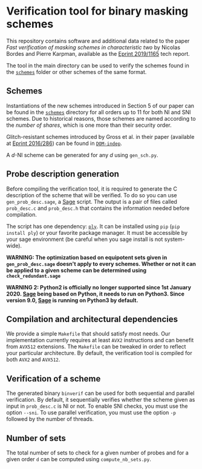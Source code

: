 # Verification tool for binary masking schemes

This repository contains software and additional data related to the paper
_Fast verification of masking schemes in
characteristic two_ by Nicolas Bordes and Pierre Karpman,
available as the [Eprint 2019/1165](https://eprint.iacr.org/2019/1165) tech report.

The tool in the main directory can be used to verify the
schemes found in the [`schemes`](/schemes/) folder or other schemes of the same
format.

## Schemes

Instantiations of the new schemes introduced in Section 5 of our paper can be
found in the [`schemes`](/schemes/) directory for all orders up to 11 for both
NI and SNI schemes. Due to historical reasons, those
schemes are named according to the _number of shares_, which is one more than
their security order.

Glitch-resistant schemes introduced by Gross et al. in their paper (available
at [Eprint 2016/286](https://eprint.iacr.org/2016/486.pdf)) can be found in
[`DOM-indep`](/schemes/DOM-indep).

A _d_-NI scheme can be generated for any _d_ using `gen_sch.py`.

## Probe description generation

Before compiling the verification tool, it is required to generate the
C description of the scheme that will be verified. To do so you can use
`gen_prob_desc.sage`, a [Sage](https://www.sagemath.org/) script.
The output is a pair of files called `prob_desc.c` and `prob_desc.h`
that contains the information needed before compilation.

The script has one dependency: [`ply`](https://pypi.org/project/ply/). It can be
installed using `pip` (`pip install ply`) or your favorite package manager.
It must be accessible by your sage environment (be careful when you sage
install is not system-wide).

**WARNING: The optimization based on equipotent sets given in
`gen_prob_desc.sage` doesn't apply to every schemes. Whether or not it can be
applied to a given scheme can be determined using `check_redundant.sage`**

**WARNING 2: Python2 is
officially no longer supported since 1st January 2020. [Sage](https://www.sagemath.org/)
being based on Python, it needs to run on Python3. Since version 9.0,
[Sage](https://www.sagemath.org/) is running on Python3 by default.**

## Compilation and architectural dependencies

We provide a simple `Makefile` that should satisfy most needs.
Our implementation currently requires at least `AVX2` instructions and
can benefit from `AVX512` extensions. The `Makefile` can be
tweaked in order to reflect your particular architecture. By default, the
verification tool is compiled for both `AVX2` and `AVX512`.

## Verification of a scheme

The generated binary `binverif` can be used for both sequential and parallel
verification. By default, it sequentially verifies whether the scheme given as
input in `prob_desc.c` is NI or not. To enable SNI checks, you must use the
option `--sni`. To use parallel verification, you must use the option `-p`
followed by the number of threads.

## Number of sets

The total number of sets to check for a given number of probes and for a given
order `d` can be computed using `compute_nb_sets.py`.
